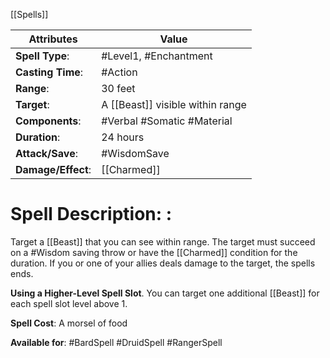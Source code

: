 [[Spells]] 

| Attributes         | Value                            |
| ------------------ | -------------------------------- |
| **Spell Type**:    | #Level1, #Enchantment            |
| **Casting Time**:  | #Action                          |
| **Range**:         | 30 feet                          |
| **Target**:        | A [[Beast]] visible within range |
| **Components**:    | #Verbal #Somatic #Material       |
| **Duration**:      | 24 hours                         |
| **Attack/Save**:   | #WisdomSave                      |
| **Damage/Effect**: | [[Charmed]]                      |

# Spell Description: : 
Target a [[Beast]] that you can see within range. The target must succeed on a #Wisdom saving throw or have the [[Charmed]] condition for the duration. If you or one of your allies deals damage to the target, the spells ends.

**Using a Higher-Level Spell Slot**. You can target one
additional [[Beast]] for each spell slot level above 1.

**Spell Cost**: A morsel of food

**Available for**: #BardSpell #DruidSpell #RangerSpell 